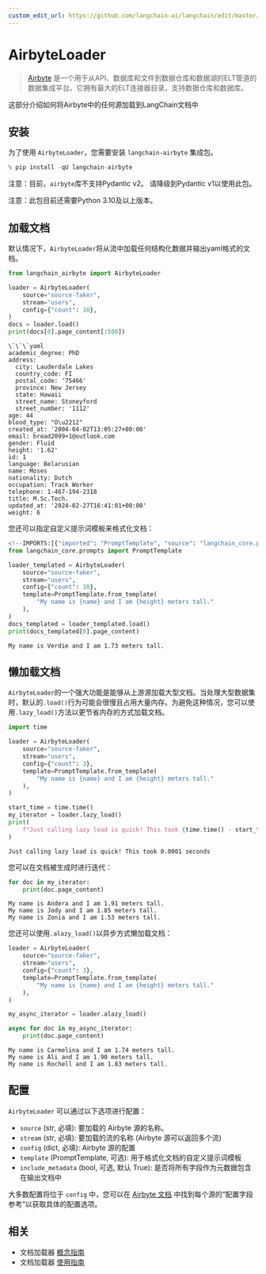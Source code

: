 ```yaml
---
custom_edit_url: https://github.com/langchain-ai/langchain/edit/master/docs/docs/integrations/document_loaders/airbyte.ipynb
---
```

# AirbyteLoader

> [Airbyte](https://github.com/airbytehq/airbyte) 是一个用于从API、数据库和文件到数据仓库和数据湖的ELT管道的数据集成平台。它拥有最大的ELT连接器目录，支持数据仓库和数据库。

这部分介绍如何将Airbyte中的任何源加载到LangChain文档中

## 安装

为了使用 `AirbyteLoader`，您需要安装 `langchain-airbyte` 集成包。


```python
% pip install -qU langchain-airbyte
```

注意：目前，`airbyte`库不支持Pydantic v2。
请降级到Pydantic v1以使用此包。

注意：此包目前还需要Python 3.10及以上版本。

## 加载文档

默认情况下，`AirbyteLoader`将从流中加载任何结构化数据并输出yaml格式的文档。


```python
from langchain_airbyte import AirbyteLoader

loader = AirbyteLoader(
    source="source-faker",
    stream="users",
    config={"count": 10},
)
docs = loader.load()
print(docs[0].page_content[:500])
```
```output
\`\`\`yaml
academic_degree: PhD
address:
  city: Lauderdale Lakes
  country_code: FI
  postal_code: '75466'
  province: New Jersey
  state: Hawaii
  street_name: Stoneyford
  street_number: '1112'
age: 44
blood_type: "O\u2212"
created_at: '2004-04-02T13:05:27+00:00'
email: bread2099+1@outlook.com
gender: Fluid
height: '1.62'
id: 1
language: Belarusian
name: Moses
nationality: Dutch
occupation: Track Worker
telephone: 1-467-194-2318
title: M.Sc.Tech.
updated_at: '2024-02-27T16:41:01+00:00'
weight: 6
```
您还可以指定自定义提示词模板来格式化文档：


```python
<!--IMPORTS:[{"imported": "PromptTemplate", "source": "langchain_core.prompts", "docs": "https://python.langchain.com/api_reference/core/prompts/langchain_core.prompts.prompt.PromptTemplate.html", "title": "AirbyteLoader"}]-->
from langchain_core.prompts import PromptTemplate

loader_templated = AirbyteLoader(
    source="source-faker",
    stream="users",
    config={"count": 10},
    template=PromptTemplate.from_template(
        "My name is {name} and I am {height} meters tall."
    ),
)
docs_templated = loader_templated.load()
print(docs_templated[0].page_content)
```
```output
My name is Verdie and I am 1.73 meters tall.
```
## 懒加载文档

`AirbyteLoader`的一个强大功能是能够从上游源加载大型文档。当处理大型数据集时，默认的`.load()`行为可能会很慢且占用大量内存。为避免这种情况，您可以使用`.lazy_load()`方法以更节省内存的方式加载文档。


```python
import time

loader = AirbyteLoader(
    source="source-faker",
    stream="users",
    config={"count": 3},
    template=PromptTemplate.from_template(
        "My name is {name} and I am {height} meters tall."
    ),
)

start_time = time.time()
my_iterator = loader.lazy_load()
print(
    f"Just calling lazy load is quick! This took {time.time() - start_time:.4f} seconds"
)
```
```output
Just calling lazy load is quick! This took 0.0001 seconds
```
您可以在文档被生成时进行迭代：


```python
for doc in my_iterator:
    print(doc.page_content)
```
```output
My name is Andera and I am 1.91 meters tall.
My name is Jody and I am 1.85 meters tall.
My name is Zonia and I am 1.53 meters tall.
```
您还可以使用`.alazy_load()`以异步方式懒加载文档：


```python
loader = AirbyteLoader(
    source="source-faker",
    stream="users",
    config={"count": 3},
    template=PromptTemplate.from_template(
        "My name is {name} and I am {height} meters tall."
    ),
)

my_async_iterator = loader.alazy_load()

async for doc in my_async_iterator:
    print(doc.page_content)
```
```output
My name is Carmelina and I am 1.74 meters tall.
My name is Ali and I am 1.90 meters tall.
My name is Rochell and I am 1.83 meters tall.
```
## 配置

`AirbyteLoader` 可以通过以下选项进行配置：

- `source` (str, 必填): 要加载的 Airbyte 源的名称。
- `stream` (str, 必填): 要加载的流的名称 (Airbyte 源可以返回多个流)
- `config` (dict, 必填): Airbyte 源的配置
- `template` (PromptTemplate, 可选): 用于格式化文档的自定义提示词模板
- `include_metadata` (bool, 可选, 默认 True): 是否将所有字段作为元数据包含在输出文档中

大多数配置将位于 `config` 中，您可以在 [Airbyte 文档](https://docs.airbyte.com/integrations/) 中找到每个源的“配置字段参考”以获取具体的配置选项。


## 相关

- 文档加载器 [概念指南](/docs/concepts/#document-loaders)
- 文档加载器 [使用指南](/docs/how_to/#document-loaders)
